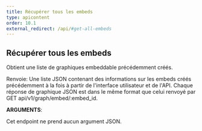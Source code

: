 ```yaml
---
title: Récupérer tous les embeds
type: apicontent
order: 10.1
external_redirect: /api/#get-all-embeds
---
```


## Récupérer tous les embeds
Obtient une liste de graphiques embeddable précédemment créés.

Renvoie: Une liste JSON contenant des informations sur les embeds créés précédemment à la fois à partir de l'interface utilisateur et de l'API. Chaque réponse de graphique JSON est dans le même format que celui renvoyé par GET api/v1/graph/embed/:embed_id.

**ARGUMENTS**:

Cet endpoint ne prend aucun argument JSON.
